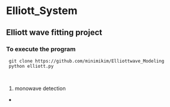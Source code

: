 # Elliott_System 
## Elliott wave fitting project
### To execute the program 
  ```
   git clone https://github.com/minimikim/Elliottwave_Modeling
   python elliott.py
  ```
 <br> 
  
1. monowave detection 
  - 
